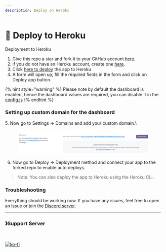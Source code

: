 ```yaml
---
description: Deploy on Heroku
---
```


# 🚀 Deploy to Heroku

Deployment to Heroku

1. Give this repo a star and fork it to your GitHub account [here](https://github.com/vixshan/mochi/fork).
2. if you do not have an Heroku account, create one [here](https://signup.heroku.com/).
3. Click [here to deploy](https://dashboard.heroku.com/new?template=https%3A%2F%2Fgithub.com%2Fvixshan%2Fmochi) the app to Heroku
4. A form will open up, fill the required fields in the form and click on Deploy app button.

{% hint style="warning" %}
Please note by default the dashboard is enabled, hence the dashboard values are required, you can disable it in the [config.js](https://github.com/vixshan/mochi/blob/49ef81f775242793514905a8b05dd57eea7f99e1/config.js#L42)
{% endhint %}

### Setting up custom domain for the dashboard&#x20;

5\. Now go to Settings -> Domains and add your custom domain.\


<figure><img src="../../.gitbook/assets/heroku-dom (4).jpeg" alt=""><figcaption></figcaption></figure>

6. Now go to Deploy -> Deployment method and connect your app to the forked repo to enable auto deploys.

> Note: You can also deploy the app to Heroku using the Heroku CLI.

### Troubleshooting

Everything should be working now. If you have any issues, feel free to open an issue or join the [Discord server](https://discord.gg/uMgS9evnmv).

***

### 》Support Server

<figure><img src="https://invidget.switchblade.xyz/uMgS9evnmv" alt=""><figcaption></figcaption></figure>

[![ko-fi](https://ko-fi.com/img/githubbutton\_sm.svg)](https://ko-fi.com/vikshan)

